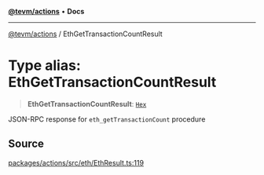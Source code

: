 [**@tevm/actions**](../README.md) • **Docs**

***

[@tevm/actions](../globals.md) / EthGetTransactionCountResult

# Type alias: EthGetTransactionCountResult

> **EthGetTransactionCountResult**: [`Hex`](Hex.md)

JSON-RPC response for `eth_getTransactionCount` procedure

## Source

[packages/actions/src/eth/EthResult.ts:119](https://github.com/evmts/tevm-monorepo/blob/main/packages/actions/src/eth/EthResult.ts#L119)

